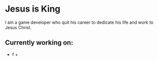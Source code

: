 
# Jesus is King

I am a game developer who quit his career to dedicate his life and work to Jesus Christ. 

Currently working on:
- 
+ f
		+ 

<!--
**marvingregormrzyglod/marvingregormrzyglod** is a ✨ _special_ ✨ repository because its `README.md` (this file) appears on your GitHub profile.

Here are some ideas to get you started:

- 🔭 I’m currently working on ...
- 🌱 I’m currently learning ...
- 👯 I’m looking to collaborate on ...
- 🤔 I’m looking for help with ...
- 💬 Ask me about ...
- 📫 How to reach me: ...
- 😄 Pronouns: ...
- ⚡ Fun fact: ...
-->
<!--stackedit_data:
eyJoaXN0b3J5IjpbLTEyMDgyMzY0MTIsLTIxMDE1NDE2NThdfQ
==
-->